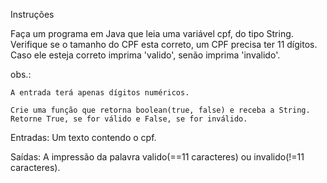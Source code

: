 Instruções

Faça um programa em Java que leia uma variável cpf, do tipo String. Verifique se o tamanho do CPF esta correto, um CPF precisa ter 11 dígitos. Caso ele esteja correto imprima 'valido', senão imprima 'invalido'.

obs.:

    A entrada terá apenas dígitos numéricos.

    Crie uma função que retorna boolean(true, false) e receba a String. Retorne True, se for válido e False, se for inválido.

Entradas: Um texto contendo o cpf.

Saídas: A impressão da palavra valido(==11 caracteres) ou invalido(!=11 caracteres).